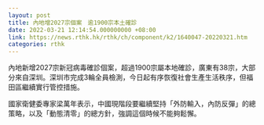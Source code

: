 ```yaml
---
layout: post
title: 內地增2027宗個案　逾1900宗本土確診
date: 2022-03-21 12:14:54.000000000 +08:00
link: https://news.rthk.hk/rthk/ch/component/k2/1640047-20220321.htm
categories: rthk
---
```


內地新增2027宗新冠病毒確診個案，超過1900宗屬本地確診，廣東有38宗，大部分來自深圳。深圳市完成3輪全員檢測，今日起有序恢復社會生產生活秩序，但福田區繼續實行管控措施。

國家衛健委專家梁萬年表示，中國現階段要繼續堅持「外防輸入，內防反彈」的總策略，以及「動態清零」的總方針，強調這個時候不能夠鬆懈。
